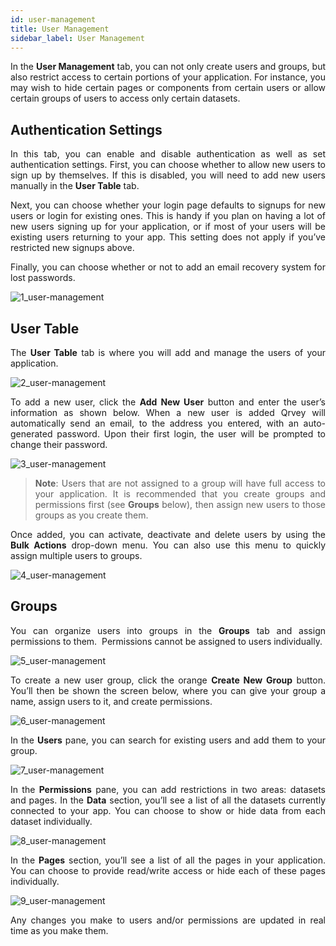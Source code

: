 ```yaml
---
id: user-management
title: User Management
sidebar_label: User Management
---
```


<div style="text-align: justify">

In the **User Management** tab, you can not only create users and groups, but also restrict access to certain portions of your application. For instance, you may wish to hide certain pages or components from certain users or allow certain groups of users to access only certain datasets.

## Authentication Settings
In this tab, you can enable and disable authentication as well as set authentication settings. First, you can choose whether to allow new users to sign up by themselves. If this is disabled, you will need to add new users manually in the **User Table** tab.

Next, you can choose whether your login page defaults to signups for new users or login for existing ones. This is handy if you plan on having a lot of new users signing up for your application, or if most of your users will be existing users returning to your app. This setting does not apply if you’ve restricted new signups above.

Finally, you can choose whether or not to add an email recovery system for lost passwords.

![1_user-management](https://s3.amazonaws.com/cdn.qrvey.com/documentation_assets/ui-docs/builders/3.4.5.3_user-management/1_user-management.png#thumbnail)

## User Table
The **User Table** tab is where you will add and manage the users of your application.

![2_user-management](https://s3.amazonaws.com/cdn.qrvey.com/documentation_assets/ui-docs/builders/3.4.5.3_user-management/2_user-management.png#thumbnail)

To add a new user, click the **Add New User** button and enter the user’s information as shown below. When a new user is added Qrvey will automatically send an email, to the address you entered, with an auto-generated password. Upon their first login, the user will be prompted to change their password.

![3_user-management](https://s3.amazonaws.com/cdn.qrvey.com/documentation_assets/ui-docs/builders/3.4.5.3_user-management/3_user-management.png#thumbnail-40)

>**Note**: Users that are not assigned to a group will have full access to your application. It is recommended that you create groups and permissions first (see **Groups** below), then assign new users to those groups as you create them.

Once added, you can activate, deactivate and delete users by using the **Bulk Actions** drop-down menu. You can also use this menu to quickly assign multiple users to groups.

![4_user-management](https://s3.amazonaws.com/cdn.qrvey.com/documentation_assets/ui-docs/builders/3.4.5.3_user-management/4_user-management.png#thumbnail-40)

## Groups
You can organize users into groups in the **Groups** tab and assign permissions to them.  Permissions cannot be assigned to users individually.

![5_user-management](https://s3.amazonaws.com/cdn.qrvey.com/documentation_assets/ui-docs/builders/3.4.5.3_user-management/5_user-management.png#thumbnail)

To create a new user group, click the orange **Create New Group** button. You’ll then be shown the screen below, where you can give your group a name, assign users to it, and create permissions.

![6_user-management](https://s3.amazonaws.com/cdn.qrvey.com/documentation_assets/ui-docs/builders/3.4.5.3_user-management/6_user-management.png#thumbnail)

In the **Users** pane, you can search for existing users and add them to your group.

![7_user-management](https://s3.amazonaws.com/cdn.qrvey.com/documentation_assets/ui-docs/builders/3.4.5.3_user-management/7_user-management.png#thumbnail)

In the **Permissions** pane, you can add restrictions in two areas: datasets and pages. In the **Data** section, you’ll see a list of all the datasets currently connected to your app. You can choose to show or hide data from each dataset individually.

![8_user-management](https://s3.amazonaws.com/cdn.qrvey.com/documentation_assets/ui-docs/builders/3.4.5.3_user-management/8_user-management.png#thumbnail)

In the **Pages** section, you’ll see a list of all the pages in your application. You can choose to provide read/write access or hide each of these pages individually.

![9_user-management](https://s3.amazonaws.com/cdn.qrvey.com/documentation_assets/ui-docs/builders/3.4.5.3_user-management/9_user-management.png#thumbnail)

Any changes you make to users and/or permissions are updated in real time as you make them.